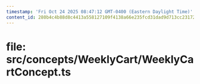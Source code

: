 ```yaml
---
timestamp: 'Fri Oct 24 2025 08:47:12 GMT-0400 (Eastern Daylight Time)'
content_id: 280b4c4b88d8c4413a558127109f4138a66e235fcd31dad9d713cc23172d7fd7
---
```


# file: src/concepts/WeeklyCart/WeeklyCartConcept.ts

```typescript

```
